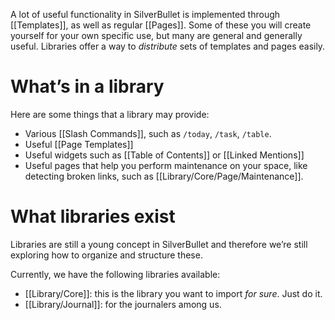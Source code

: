 A lot of useful functionality in SilverBullet is implemented through [[Templates]], as well as regular [[Pages]]. Some of these you will create yourself for your own specific use, but many are general and generally useful. Libraries offer a way to _distribute_ sets of templates and pages easily.

# What’s in a library
Here are some things that a library may provide:
* Various [[Slash Commands]], such as `/today`, `/task`, `/table`.
* Useful [[Page Templates]]
* Useful widgets such as [[Table of Contents]] or [[Linked Mentions]]
* Useful pages that help you perform maintenance on your space, like detecting broken links, such as [[Library/Core/Page/Maintenance]].

# What libraries exist
Libraries are still a young concept in SilverBullet and therefore we’re still exploring how to organize and structure these.

Currently, we have the following libraries available:

* [[Library/Core]]: this is the library you want to import _for sure_. Just do it.
* [[Library/Journal]]: for the journalers among us.
